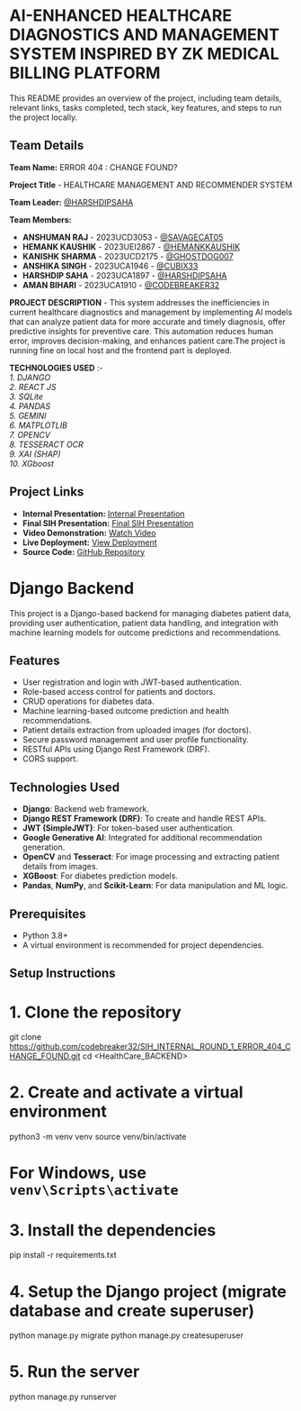 ﻿# AI-ENHANCED HEALTHCARE DIAGNOSTICS AND MANAGEMENT SYSTEM INSPIRED BY ZK MEDICAL BILLING PLATFORM

This README provides an overview of the project, including team details, relevant links, tasks completed, tech stack, key features, and steps to run the project locally.

## Team Details

**Team Name:** ERROR 404 : CHANGE FOUND?

**Project Title** - HEALTHCARE MANAGEMENT AND RECOMMENDER SYSTEM 

**Team Leader:** [@HARSHDIPSAHA](https://github.com/HARSHDIPSAHA)

**Team Members:**

- **ANSHUMAN RAJ** - 2023UCD3053 - [@SAVAGECAT05](https://github.com/SAVAGECAT05)
- **HEMANK KAUSHIK** - 2023UEI2867 - [@HEMANKKAUSHIK](https://github.com/HEMANKKAUSHIK)
- **KANISHK SHARMA** - 2023UCD2175 - [@GHOSTDOG007](https://github.com/GHOSTDOG007)
- **ANSHIKA SINGH** - 2023UCA1946 - [@CUBIX33](https://github.com/CUBIX33)
- **HARSHDIP SAHA** - 2023UCA1897 - [@HARSHDIPSAHA](https://github.com/HARSHDIPSAHA)
- **AMAN BIHARI** - 2023UCA1910 - [@CODEBREAKER32](https://github.com/CODEBREAKER32)

**PROJECT DESCRIPTION** - This system addresses the inefficiencies in current healthcare diagnostics and management by implementing AI models that can analyze patient data for more accurate and timely diagnosis, offer predictive insights for preventive care. This automation reduces human error, improves decision-making, and enhances patient care.The project is running fine on local host and the frontend part is deployed.

**TECHNOLOGIES USED** :- <br>
*1. DJANGO* <br>
*2. REACT JS* <br>
*3. SQLite* <br>
*4. PANDAS* <br>
*5. GEMINI* <br>
*6. MATPLOTLIB* <br>
*7. OPENCV* <br>
*8. TESSERACT OCR* <br>
*9. XAI (SHAP)* <br>
*10. XGboost* <br>
## Project Links

- **Internal Presentation:** [Internal Presentation](https://github.com/codebreaker32/SIH_INTERNAL_ROUND_1_ERROR_404_CHANGE_FOUND/blob/main/files/Internal_PPT_ERROR404_CHANGE_FOUND.pdf)
- **Final SIH Presentation:** [Final SIH Presentation](https://github.com/codebreaker32/SIH_INTERNAL_ROUND_1_ERROR_404_CHANGE_FOUND/blob/main/files/SIH_PPT_ERROR404_CHANGE_FOUND.pdf)
- **Video Demonstration:** [Watch Video](https://youtu.be/XL4BwAEqjc4)
- **Live Deployment:** [View Deployment](https://healthy002.netlify.app/)
- **Source Code:** [GitHub Repository](https://github.com/codebreaker32/SIH_INTERNAL_ROUND_1_ERROR_404_CHANGE_FOUND)

# Django Backend 

This project is a Django-based backend for managing diabetes patient data, providing user authentication, patient data handling, and integration with machine learning models for outcome predictions and recommendations.

## Features
- User registration and login with JWT-based authentication.
- Role-based access control for patients and doctors.
- CRUD operations for diabetes data.
- Machine learning-based outcome prediction and health recommendations.
- Patient details extraction from uploaded images (for doctors).
- Secure password management and user profile functionality.
- RESTful APIs using Django Rest Framework (DRF).
- CORS support.

## Technologies Used
- **Django**: Backend web framework.
- **Django REST Framework (DRF)**: To create and handle REST APIs.
- **JWT (SimpleJWT)**: For token-based user authentication.
- **Google Generative AI**: Integrated for additional recommendation generation.
- **OpenCV** and **Tesseract**: For image processing and extracting patient details from images.
- **XGBoost**: For diabetes prediction models.
- **Pandas**, **NumPy**, and **Scikit-Learn**: For data manipulation and ML logic.
  
## Prerequisites

- Python 3.8+
- A virtual environment is recommended for project dependencies.

## Setup Instructions

# 1. Clone the repository
git clone <https://github.com/codebreaker32/SIH_INTERNAL_ROUND_1_ERROR_404_CHANGE_FOUND.git>
cd <HealthCare_BACKEND>

# 2. Create and activate a virtual environment
python3 -m venv venv
source venv/bin/activate  
# For Windows, use `venv\Scripts\activate`

# 3. Install the dependencies
pip install -r requirements.txt

# 4. Setup the Django project (migrate database and create superuser)
python manage.py migrate
python manage.py createsuperuser

# 5. Run the server
python manage.py runserver
